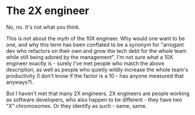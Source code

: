 # The 2X engineer

No, no. It's not what you think.

This is not about the myth of the 10X engineer. Why would one want to be one, and why this term has been conflated to be a synonym for "arrogant dev who refactors on their own and grow the tech debt for the whole team while still being adored by the management". 
I'm not sure what a 10X engineer exactly is - surely I've met people who match the above description, as well as people who quietly wildly increase the whole team's productivity (I don't know if the factor is a 10 - has anyone measured that anyways?). 

But I haven't met that many 2X engineers. 2X engineers are people working as software developers, who also happen to be different - they have two "X" chromosomes. Or they identify as such - same, same.











